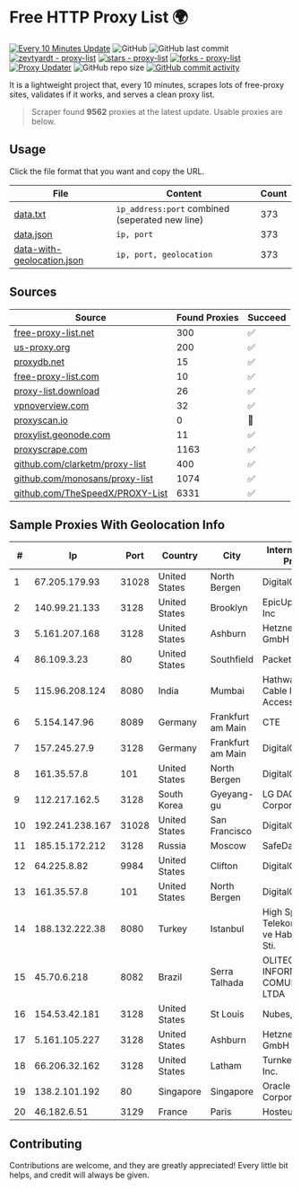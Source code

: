 
# Free HTTP Proxy List 🌍

[![Every 10 Minutes Update](https://github.com/mertguvencli/http-proxy-list/actions/workflows/main.yml/badge.svg?branch=main)](https://github.com/mertguvencli/http-proxy-list/actions/workflows/main.yml)
![GitHub](https://img.shields.io/github/license/mertguvencli/http-proxy-list)
![GitHub last commit](https://img.shields.io/github/last-commit/mertguvencli/http-proxy-list)
[![zevtyardt - proxy-list](https://img.shields.io/static/v1?label=zevtyardt&message=proxy-list&color=blue&logo=github)](https://github.com/zevtyardt/proxy-list "Go to GitHub repo")
[![stars - proxy-list](https://img.shields.io/github/stars/zevtyardt/proxy-list?style=social)](https://github.com/zevtyardt/proxy-list)
[![forks - proxy-list](https://img.shields.io/github/forks/zevtyardt/proxy-list?style=social)](https://github.com/zevtyardt/proxy-list)
[![Proxy Updater](https://github.com/zevtyardt/proxy-list/workflows/Proxy%20Updater/badge.svg)](https://github.com/zevtyardt/proxy-list/actions?query=workflow:"Proxy+Updater")
![GitHub repo size](https://img.shields.io/github/repo-size/zevtyardt/proxy-list)
[![GitHub commit activity](https://img.shields.io/github/commit-activity/m/zevtyardt/proxy-list?logo=commits)](https://github.com/zevtyardt/proxy-list/commits/main)

It is a lightweight project that, every 10 minutes, scrapes lots of free-proxy sites, validates if it works, and serves a clean proxy list.

> Scraper found **9562** proxies at the latest update. Usable proxies are below.

## Usage

Click the file format that you want and copy the URL.

|File|Content|Count|
|----|-------|-----|
|[data.txt](https://raw.githubusercontent.com/mertguvencli/http-proxy-list/main/proxy-list/data.txt)|`ip_address:port` combined (seperated new line)|373|
|[data.json](https://raw.githubusercontent.com/mertguvencli/http-proxy-list/main/proxy-list/data.json)|`ip, port`|373|
|[data-with-geolocation.json](https://raw.githubusercontent.com/mertguvencli/http-proxy-list/main/proxy-list/data-with-geolocation.json)|`ip, port, geolocation`|373|

## Sources

|Source|Found Proxies|Succeed|
|------|-------------|-------|
|[free-proxy-list.net](https://free-proxy-list.net)|300|✅|
|[us-proxy.org](https://www.us-proxy.org)|200|✅|
|[proxydb.net](http://proxydb.net)|15|✅|
|[free-proxy-list.com](https://free-proxy-list.com/?page=&port=&type%5B%5D=http&type%5B%5D=https&up_time=0&search=Search)|10|✅|
|[proxy-list.download](https://www.proxy-list.download/HTTP)|26|✅|
|[vpnoverview.com](https://vpnoverview.com/privacy/anonymous-browsing/free-proxy-servers)|32|✅|
|[proxyscan.io](https://www.proxyscan.io)|0|🚫|
|[proxylist.geonode.com](https://proxylist.geonode.com/api/proxy-list?limit=300&page=1&sort_by=lastChecked&sort_type=desc&protocols=http,https)|11|✅|
|[proxyscrape.com](https://api.proxyscrape.com/v2/?request=displayproxies&protocol=http&timeout=10000&country=all&ssl=all&anonymity=all)|1163|✅|
|[github.com/clarketm/proxy-list](https://raw.githubusercontent.com/clarketm/proxy-list/master/proxy-list-raw.txt)|400|✅|
|[github.com/monosans/proxy-list](https://raw.githubusercontent.com/monosans/proxy-list/main/proxies/http.txt)|1074|✅|
|[github.com/TheSpeedX/PROXY-List](https://raw.githubusercontent.com/TheSpeedX/PROXY-List/master/http.txt)|6331|✅|


## Sample Proxies With Geolocation Info

|#|Ip|Port|Country|City|Internet Service Provider|
|-|--|----|-------|----|-------------------------|
|1|67.205.179.93|31028|United States|North Bergen|DigitalOcean, LLC|
|2|140.99.21.133|3128|United States|Brooklyn|EpicUp Holdings Inc|
|3|5.161.207.168|3128|United States|Ashburn|Hetzner Online GmbH|
|4|86.109.3.23|80|United States|Southfield|Packet Host, Inc.|
|5|115.96.208.124|8080|India|Mumbai|Hathway IP over Cable Internet Access|
|6|5.154.147.96|8089|Germany|Frankfurt am Main|CTE|
|7|157.245.27.9|3128|Germany|Frankfurt am Main|DigitalOcean, LLC|
|8|161.35.57.8|101|United States|North Bergen|DigitalOcean, LLC|
|9|112.217.162.5|3128|South Korea|Gyeyang-gu|LG DACOM Corporation|
|10|192.241.238.167|31028|United States|San Francisco|DigitalOcean, LLC|
|11|185.15.172.212|3128|Russia|Moscow|SafeData LLC|
|12|64.225.8.82|9984|United States|Clifton|DigitalOcean, LLC|
|13|161.35.57.8|101|United States|North Bergen|DigitalOcean, LLC|
|14|188.132.222.38|8080|Turkey|Istanbul|High Speed Telekomunikasyon ve Hab. Hiz. Ltd. Sti.|
|15|45.70.6.218|8082|Brazil|Serra Talhada|OLITECH INFORMÁTICA E COMUNICAÇÃO LTDA|
|16|154.53.42.181|3128|United States|St Louis|Nubes, LLC|
|17|5.161.105.227|3128|United States|Ashburn|Hetzner Online GmbH|
|18|66.206.32.162|3128|United States|Latham|Turnkey Internet Inc.|
|19|138.2.101.192|80|Singapore|Singapore|Oracle Corporation|
|20|46.182.6.51|3129|France|Paris|Hosteur SAS|



## Contributing

Contributions are welcome, and they are greatly appreciated! Every
little bit helps, and credit will always be given.

